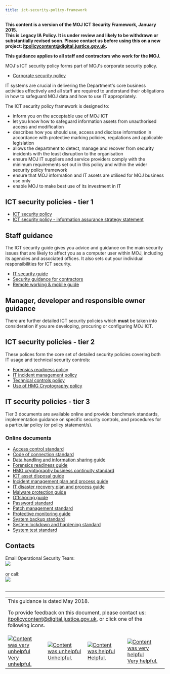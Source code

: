 ```yaml
---
title: ict-security-policy-framework
---
```


<b>This content is a version of the MOJ ICT Security Framework, January 2015.<br/>
This is Legacy IA Policy. It is under review and likely to be withdrawn or substantially revised soon. Please contact us before using this on a new project: <a href="mailto:itpolicycontent@digital.justice.gov.uk?subject=ict-security-policy-framework">itpolicycontent@digital.justice.gov.uk</a>.

This guidance applies to all staff and contractors who work for the MOJ.</b>

MOJ's ICT security policy forms part of MOJ's corporate security policy. 

- [Corporate security policy](https://intranet.justice.gov.uk/documents/2015/04/security-policies.doc)

IT systems are crucial in delivering the Department's core business activities effectively and all staff are required to understand their obligations in how to safeguard MOJ data and how to use IT appropriately.

The ICT security policy framework is designed to:

- inform you on the acceptable use of MOJ ICT
- let you know how to safeguard information assets from unauthorised access and modification
- describes how you should use, access and disclose information in accordance with protective marking policies, regulations and applicable legislation
- allows the department to detect, manage and recover from security incidents with the least disruption to the organisation
- ensure MOJ IT suppliers and service providers comply with the minimum requirements set out in this policy and within the wider security policy framework
- ensure that MOJ information and IT assets are utilised for MOJ business use only
- enable MOJ to make best use of its investment in IT

## ICT security policies - tier 1

- [ICT security policy](https://intranet.justice.gov.uk/guidance/security/it-computer-security/ict-security-policy-framework/ict-security-policy/)
- [ICT security policy - information assurance strategy statement](https://intranet.justice.gov.uk/documents/2017/12/ict-security-policy-information-assurance-strategy-statement-nov-2017.pdf)

## Staff guidance

The ICT security guide gives you advice and guidance on the main security issues that are likely to affect you as a computer user within MOJ, including its agencies and associated offices. It also sets out your individual responsibilities for ICT security.

- [IT security guide](https://intranet.justice.gov.uk/guidance/security/it-computer-security/ict-security-policy-framework/it-security-guidelines/)
- [Security guidance for contractors](https://intranet.justice.gov.uk/documents/2015/04/policy-for-contractors-on-data-security-and-it-equipment.doc)
- [Remote working & mobile guide](https://intranet.justice.gov.uk/documents/2017/12/remote-working-and-mobile-computing-security-guide-november-2017.pdf)

## Manager, developer and responsible owner guidance

There are further detailed ICT security policies which __must__ be taken into consideration if you are developing, procuring or configuring MOJ ICT.

## ICT security policies - tier 2

These polices form the core set of detailed security policies covering both IT usage and technical security controls:

- [Forensics readiness policy](https://intranet.justice.gov.uk/documents/2015/04/forensic-readiness-policy.pdf)
- [IT incident management policy](https://intranet.justice.gov.uk/documents/2015/04/it-incident-management-policy.pdf)
- [Technical controls policy](https://intranet.justice.gov.uk/documents/2015/04/technical-controls-policy.pdf)
- [Use of HMG Cryptography policy](https://intranet.justice.gov.uk/documents/2015/04/hmg-cryptography-policy.pdf)

## IT security policies - tier 3

Tier 3 documents are available online and provide: benchmark standards, implementation guidance on specific security controls, and procedures for a particular policy (or policy statement/s).

### Online documents

- [Access control standard](https://intranet.justice.gov.uk/guidance/security/it-computer-security/access-control/)
- [Code of connection standard](https://intranet.justice.gov.uk/guidance/security/it-computer-security/ict-security-policy-framework/code-of-connection-standard/)
- [Data handling and information sharing guide](https://intranet.justice.gov.uk/guidance/security/it-computer-security/ict-security-policy-framework/data-handling-and-information-sharing-guide/)
- [Forensics readiness guide](https://intranet.justice.gov.uk/guidance/security/it-computer-security/ict-security-policy-framework/forensic-readiness-guide/)
- [HMG cryptography business continuity standard](https://intranet.justice.gov.uk/guidance/security/it-computer-security/ict-security-policy-framework/hmg-cryptography-business-continuity-management-standard/)
- [ICT asset disposal guide](https://intranet.justice.gov.uk/guidance/security/it-computer-security/secure-disposal-of-ict-equipment/)
- [Incident management plan and process guide](https://intranet.justice.gov.uk/guidance/security/it-computer-security/ict-security-policy-framework/incident-management-plan-and-process-guide/)
- [IT disaster recovery plan and process guide](https://intranet.justice.gov.uk/guidance/security/it-computer-security/ict-security-policy-framework/ict-disaster-recovery-plan-and-process-guide/)
- [Malware protection guide](https://intranet.justice.gov.uk/guidance/security/it-computer-security/ict-security-policy-framework/malware-protection-guide/)
- [Offshoring guide](https://intranet.justice.gov.uk/guidance/security/it-computer-security/ict-security-policy-framework/offshoring-guide/)
- [Password standard](https://intranet.justice.gov.uk/guidance/security/it-computer-security/ict-security-policy-framework/password-standard/)
- [Patch management standard](https://intranet.justice.gov.uk/guidance/security/it-computer-security/ict-security-policy-framework/patch-management-standard/)
- [Protective monitoring guide](https://intranet.justice.gov.uk/guidance/security/it-computer-security/ict-security-policy-framework/protective-monitoring-guide/)
- [System backup standard](https://intranet.justice.gov.uk/guidance/security/it-computer-security/ict-security-policy-framework/system-backup-standard/)
- [System lockdown and hardening standard](https://intranet.justice.gov.uk/guidance/security/it-computer-security/ict-security-policy-framework/system-lockdown-and-hardening-standard/)
- [System test standard](https://intranet.justice.gov.uk/guidance/security/it-computer-security/ict-security-policy-framework/system-test-standard/)

## Contacts

Email Operational Security Team:<br/>![](https://s3-eu-west-2.amazonaws.com/intranet-prod-storage-1dvcquh7kophi/uploads/2018/05/c210534c474fcf88f5303ed6aa7dccee.gif)<br/> <br/>or call:<br/>![](https://s3-eu-west-2.amazonaws.com/intranet-prod-storage-1dvcquh7kophi/uploads/2017/12/64a07aab5f77479e27c487c3f8e20296.gif)<br/> <br/>

---

<table>
<tr><td colspan='4'>This guidance is dated May 2018.
<p>
To provide feedback on this document, please contact us: <a href="mailto:itpolicycontent+ict-security-policy-framework@digital.justice.gov.uk?subject=ict-security-policy-framework">itpolicycontent@digital.justice.gov.uk</a>, or click one of the following icons.</p></td></tr>
<tr>
<td width='25%'><a href="mailto:itpolicycontent+ict-security-policy-framework-2@digital.justice.gov.uk?subject=ict-security-policy-framework-2"><img src="https://s3-eu-west-2.amazonaws.com/intranet-prod-storage-1dvcquh7kophi/uploads/2018/04/DoubleCross.gif" alt="Content was very unhelpful">Very unhelpful.</a></td>
<td width='25%'><a href="mailto:itpolicycontent+ict-security-policy-framework-1@digital.justice.gov.uk?subject=ict-security-policy-framework-1"><img src="https://s3-eu-west-2.amazonaws.com/intranet-prod-storage-1dvcquh7kophi/uploads/2018/04/Cross.gif" alt="Content was unhelpful">Unhelpful.</a></td>
<td width='25%'><a href="mailto:itpolicycontent+ict-security-policy-framework+1@digital.justice.gov.uk?subject=ict-security-policy-framework+1"><img src="https://s3-eu-west-2.amazonaws.com/intranet-prod-storage-1dvcquh7kophi/uploads/2018/04/Tick.gif" alt="Content was helpful">Helpful.</a></td>
<td width='25%'><a href="mailto:itpolicycontent+ict-security-policy-framework+2@digital.justice.gov.uk?subject=ict-security-policy-framework+2"><img src="https://s3-eu-west-2.amazonaws.com/intranet-prod-storage-1dvcquh7kophi/uploads/2018/04/DoubleTick.gif" alt="Content was very helpful">Very helpful.</a></td>
</table>